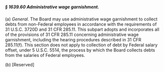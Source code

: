 ##### § 1639.60 Administrative wage garnishment. #####

(a) *General.* The Board may use administrative wage garnishment to collect debts from non-Federal employees in accordance with the requirements of 31 U.S.C. 3720D and 31 CFR 285.11. This subpart adopts and incorporates all of the provisions of 31 CFR 285.11 concerning administrative wage garnishment, including the hearing procedures described in 31 CFR 285.11(f). This section does not apply to collection of debt by Federal salary offset, under 5 U.S.C. 5514, the process by which the Board collects debts from the salaries of Federal employees.

(b) [Reserved]